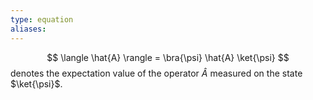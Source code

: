 ```yaml
---
type: equation
aliases:
---
```

$$
\langle \hat{A} \rangle = \bra{\psi} \hat{A} \ket{\psi}  
$$
denotes the expectation value of the operator $\hat{A}$ measured on the state $\ket{\psi}$. 